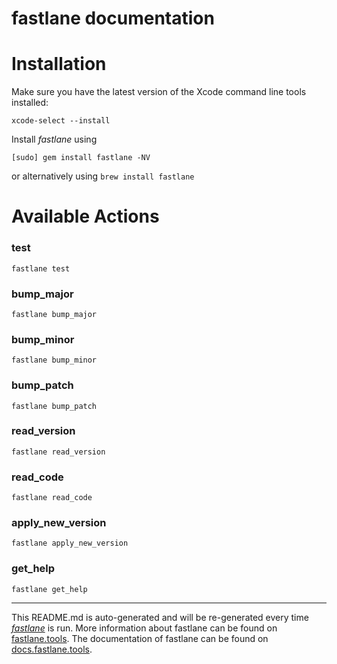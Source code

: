 fastlane documentation
================
# Installation

Make sure you have the latest version of the Xcode command line tools installed:

```
xcode-select --install
```

Install _fastlane_ using
```
[sudo] gem install fastlane -NV
```
or alternatively using `brew install fastlane`

# Available Actions
### test
```
fastlane test
```

### bump_major
```
fastlane bump_major
```

### bump_minor
```
fastlane bump_minor
```

### bump_patch
```
fastlane bump_patch
```

### read_version
```
fastlane read_version
```

### read_code
```
fastlane read_code
```

### apply_new_version
```
fastlane apply_new_version
```

### get_help
```
fastlane get_help
```


----

This README.md is auto-generated and will be re-generated every time [_fastlane_](https://fastlane.tools) is run.
More information about fastlane can be found on [fastlane.tools](https://fastlane.tools).
The documentation of fastlane can be found on [docs.fastlane.tools](https://docs.fastlane.tools).
